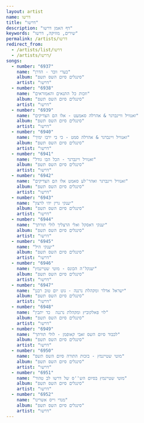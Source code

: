 ```yaml
---
layout: artist
name: דרשו
title: "דרשו"
description: "דף האמן דרשו"
keywords: "שירים, מוזיקה, דרשו"
permalink: /artists/דרשו
redirect_from:
  - /artists/list/דרשו
  - /artists/דרשו/
songs:
  - number: "6937"
    name: "בערי וובר - הדרן"
    album: "סינגלים סיום השס תשפ"
    artist: "דרשו"
  - number: "6938"
    name: "וזכות כל התנאים והאמוראים"
    album: "סינגלים סיום השס תשפ"
    artist: "דרשו"
  - number: "6939"
    name: "זאנוויל וויינברגר & אהרלה סאמעט - אלו הם הצדיקים"
    album: "סינגלים סיום השס תשפ"
    artist: "דרשו"
  - number: "6940"
    name: "זאנוויל ויינברגר & אהרלה סמט - כי בי ירבו ימיך"
    album: "סינגלים סיום השס תשפ"
    artist: "דרשו"
  - number: "6941"
    name: "זאנוויל ויינברגר - הכל הבו גודל"
    album: "סינגלים סיום השס תשפ"
    artist: "דרשו"
  - number: "6942"
    name: "זאנוויל ויינברגר ואהר'לע סאמט אלו הם הצדיקים"
    album: "סינגלים סיום השס תשפ"
    artist: "דרשו"
  - number: "6943"
    name: "יענקי גרין יהי לרצון"
    album: "סינגלים סיום השס תשפ"
    artist: "דרשו"
  - number: "6944"
    name: "יענקי דאסקל ואלי הרצליך לולי תורתך"
    album: "סינגלים סיום השס תשפ"
    artist: "דרשו"
  - number: "6945"
    name: "יענקי היל"
    album: "סינגלים סיום השס תשפ"
    artist: "דרשו"
  - number: "6946"
    name: "יענקל'ה הכונס - מוטי שטיינמץ"
    album: "סינגלים סיום השס תשפ"
    artist: "דרשו"
  - number: "6947"
    name: "ישראל אדלר ומקהלת נרננה - גוט יום טוב רבנן"
    album: "סינגלים סיום השס תשפ"
    artist: "דרשו"
  - number: "6948"
    name: "לוי פאלקוביץ ומקהלת נרננה  כד יתבין"
    album: "סינגלים סיום השס תשפ"
    artist: "דרשו"
  - number: "6949"
    name: "לכבוד סיום השס זאבי קאופמן - לולי תורתך"
    album: "סינגלים סיום השס תשפ"
    artist: "דרשו"
  - number: "6950"
    name: "מוטי שטיינמץ - בזכות התורה סיום השס תשפ"
    album: "סינגלים סיום השס תשפ"
    artist: "דרשו"
  - number: "6951"
    name: "מוטי שטיינמץ בסיום הש''ס של דרשו לב טהור"
    album: "סינגלים סיום השס תשפ"
    artist: "דרשו"
  - number: "6952"
    name: "מנדי וייס אשרינו"
    album: "סינגלים סיום השס תשפ"
    artist: "דרשו"
---
```

